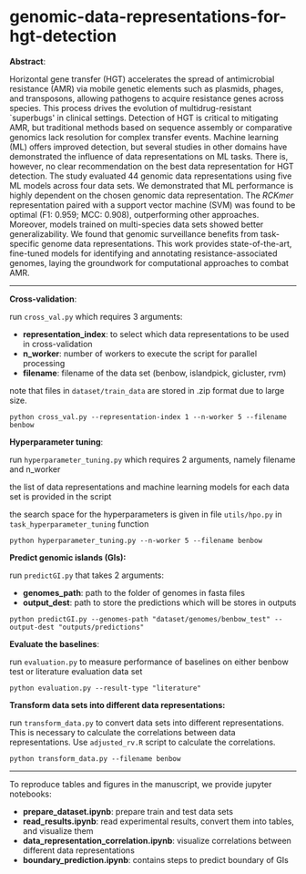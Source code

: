 # genomic-data-representations-for-hgt-detection

**Abstract**:

Horizontal gene transfer (HGT) accelerates the spread of antimicrobial resistance (AMR) via mobile genetic elements such as plasmids, phages, and transposons, allowing pathogens to acquire resistance genes across species. This process drives the evolution of multidrug-resistant `superbugs' in clinical settings.
Detection of HGT is critical to mitigating AMR, but traditional methods based on sequence assembly or comparative genomics lack resolution for complex transfer events. Machine learning (ML) offers improved detection, but several studies in other domains have demonstrated the influence of data representations on ML tasks. There is, however, no clear recommendation on the best data representation for HGT detection.
The study evaluated 44 genomic data representations using five ML models across four data sets.
We demonstrated that ML performance is highly dependent on the chosen genomic data representation.
The *RCKmer* representation paired with a support vector machine (SVM) was found to be optimal (F1: 0.959; MCC: 0.908), outperforming other approaches. Moreover, models trained on multi-species data sets showed better generalizability.
We found that genomic surveillance benefits from task-specific genome data representations. This work provides state-of-the-art, fine-tuned models for identifying and annotating resistance-associated genomes, laying the groundwork for computational approaches to combat AMR.

---

**Cross-validation**:

run `cross_val.py` which requires 3 arguments:

* **representation_index**: to select which data representations to be used in cross-validation
* **n_worker**: number of workers to execute the script for parallel processing
* **filename**: filename of the data set (benbow, islandpick, gicluster, rvm)

note that files in `dataset/train_data` are stored in .zip format due to large size.

```
python cross_val.py --representation-index 1 --n-worker 5 --filename benbow
```

**Hyperparameter tuning**:

run  `hyperparameter_tuning.py` which requires 2 arguments, namely filename and n_worker

the list of data representations and machine learning models for each data set is provided in the script

the search space for the hyperparameters is given in file `utils/hpo.py` in `task_hyperparameter_tuning` function

```
python hyperparameter_tuning.py --n-worker 5 --filename benbow
```

**Predict genomic islands (GIs):**

run `predictGI.py` that takes 2 arguments:

* **genomes_path**: path to the folder of genomes in fasta files
* **output_dest**: path to store the predictions which will be stores in outputs

```
python predictGI.py --genomes-path "dataset/genomes/benbow_test" --output-dest "outputs/predictions"
```

**Evaluate the baselines**:

run `evaluation.py` to measure performance of baselines on either benbow test or literature evaluation data set

```
python evaluation.py --result-type "literature"
```

**Transform data sets into different data representations:**

run `transform_data.py` to convert data sets into different representations. This is necessary to calculate the correlations between data representations. Use `adjusted_rv.R` script to calculate the correlations.

```
python transform_data.py --filename benbow
```

---

To reproduce tables and figures in the manuscript, we provide jupyter notebooks:

* **prepare_dataset.ipynb**: prepare train and test data sets
* **read_results.ipynb**: read experimental results, convert them into tables, and visualize them
* **data_representation_correlation.ipynb**: visualize correlations between different data representations
* **boundary_prediction.ipynb**: contains steps to predict boundary of GIs
